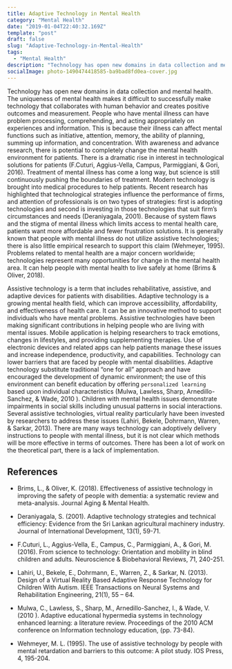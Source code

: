 ```yaml
---
title: Adaptive Technology in Mental Health
category: "Mental Health"
date: "2019-01-04T22:40:32.169Z"
template: "post"
draft: false
slug: "Adaptive-Technology-in-Mental-Health"
tags:
  - "Mental Health"
description: "Technology has open new domains in data collection and mental health. The uniqueness of mental health makes it difficult to successfully make technology that collaborates with human behavior and creates positive outcomes and measurement."
socialImage: photo-1490474418585-ba9bad8fd0ea-cover.jpg
---
```


Technology has open new domains in data collection and mental health. The uniqueness of mental health makes it difficult to successfully make technology that collaborates with human behavior and creates positive outcomes and measurement. People who have mental illness can have problem processing, comprehending, and acting appropriately on experiences and information. This is because their illness can affect mental functions such as initiative, attention, memory, the ability of planning, summing up information, and concentration. With awareness and advance research, there is potential to completely change the mental health environment for patients. There is a dramatic rise in interest in technological solutions for patients (F.Cuturi, Aggius-Vella, Campus, Parmiggiani, & Gori, 2016). Treatment of mental illness has come a long way, but science is still continuously pushing the boundaries of treatment. Modern technology is brought into medical procedures to help patients. Recent research has highlighted that technological strategies influence the performance of firms, and attention of professionals is on two types of strategies: first is adopting technologies and second is investing in those technologies that suit firm’s circumstances and needs (Deraniyagala, 2001). Because of system flaws and the stigma of mental illness which limits access to mental health care, patients want more affordable and fewer frustration solutions. It is generally known that people with mental illness do not utilize assistive technologies; there is also little empirical research to support this claim (Wehmeyer, 1995). Problems related to mental health are a major concern worldwide; technologies represent many opportunities for change in the mental health area. It can help people with mental health to live safely at home (Brims & Oliver, 2018).

Assistive technology is a term that includes rehabilitative, assistive, and adaptive devices for patients with disabilities. Adaptive technology is a growing mental health field, which can improve accessibility, affordability, and effectiveness of health care. It can be an innovative method to support individuals who have mental problems. Assistive technologies have been making significant contributions in helping people who are living with mental issues. Mobile application is helping researchers to track emotions, changes in lifestyles, and providing supplementing therapies. Use of electronic devices and related apps can help patients manage these issues and increase independence, productivity, and capabilities. Technology can lower barriers that are faced by people with mental disabilities. Adaptive technology substitute traditional “one for all” approach and have encouraged the development of dynamic environment; the use of this environment can benefit education by offering `personalized learning` based upon individual characteristics (Mulwa, Lawless, Sharp, Arnedillo-Sanchez, & Wade, 2010 ). Children with mental health issues demonstrate impairments in social skills including unusual patterns in social interactions. Several assistive technologies, virtual reality particularly have been invested by researchers to address these issues (Lahiri, Bekele, Dohrmann, Warren, & Sarkar, 2013). There are many ways technology can adoptively delivery instructions to people with mental illness, but it is not clear which methods will be more effective in terms of outcomes. There has been a lot of work on the theoretical part, there is a lack of implementation.

## References

- Brims, L., & Oliver, K. (2018). Effectiveness of assistive technology in improving the safety of people with dementia: a systematic review and meta-analysis. Journal Aging & Mental Health.

- Deraniyagala, S. (2001). Adaptive technology strategies and technical efficiency: Evidence from the Sri Lankan agricultural machinery industry. Journal of International Development, 13(1), 59-71.

- F.Cuturi, L., Aggius-Vella, E., Campus, C., Parmiggiani, A., & Gori, M. (2016). From science to technology: Orientation and mobility in blind children and adults. Neuroscience & Biobehavioral Reviews, 71, 240-251.

- Lahiri, U., Bekele, E., Dohrmann, E., Warren, Z., & Sarkar, N. (2013). Design of a Virtual Reality Based Adaptive Response Technology for Children With Autism. IEEE Transactions on Neural Systems and Rehabilitation Engineering, 21(1), 55 – 64.

- Mulwa, C., Lawless, S., Sharp, M., Arnedillo-Sanchez, I., & Wade, V. (2010 ). Adaptive educational hypermedia systems in technology enhanced learning: a literature review. Proceedings of the 2010 ACM conference on Information technology education, (pp. 73-84).

- Wehmeyer, M. L. (1995). The use of assistive technology by people with mental retardation and barriers to this outcome: A pilot study. IOS Press, 4, 195-204.
